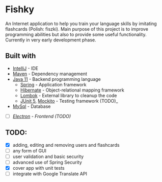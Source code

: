 # Fishky
An Internet application to help you train your language skills by imitating flashcards (Polish: fiszki). Main purpose of this project is to improve programming abilities but also to provide some useful functionality. Currently in very early development phase.

## Built with
* [IntelliJ](https://www.jetbrains.com/idea/) - IDE
* [Maven](https://maven.apache.org/) - Dependency management
* [Java 11](https://www.java.com) - Backend programming language
  * [Spring](https://spring.io/) - Application framework
  * [Hibernate](https://hibernate.org) - Object-relational mapping framework
  * [Lombok](https://projectlombok.org/) - External library to cleanup the code
  * [JUnit 5](https://junit.org/junit5/), [Mockito](https://site.mockito.org/) - Testing framework (TODO)_
* [MySql](https://www.mysql.com/) - Database
* [ ] _[Electron](https://electronjs.org/) - Frontend (TODO)_



## TODO:
- [x] adding, editing and removing users and flashcards
- [ ] any form of GUI
- [ ] user validation and basic security
- [ ] advanced use of Spring Security
- [x] cover app with unit tests
- [ ] integrate with Google Translate API
